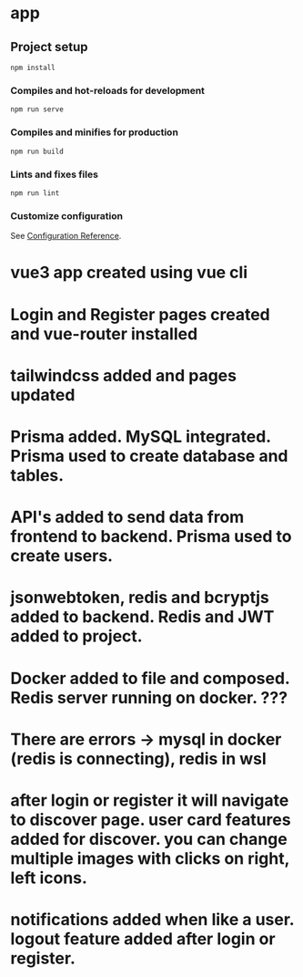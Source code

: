 # app

## Project setup

```
npm install
```

### Compiles and hot-reloads for development

```
npm run serve
```

### Compiles and minifies for production

```
npm run build
```

### Lints and fixes files

```
npm run lint
```

### Customize configuration

See [Configuration Reference](https://cli.vuejs.org/config/).

# vue3 app created using vue cli

# Login and Register pages created and vue-router installed

# tailwindcss added and pages updated

# Prisma added. MySQL integrated. Prisma used to create database and tables.

# API's added to send data from frontend to backend. Prisma used to create users.

# jsonwebtoken, redis and bcryptjs added to backend. Redis and JWT added to project.

# Docker added to file and composed. Redis server running on docker. ???

# There are errors -> mysql in docker (redis is connecting), redis in wsl

# after login or register it will navigate to discover page. user card features added for discover. you can change multiple images with clicks on right, left icons.

# notifications added when like a user. logout feature added after login or register.
